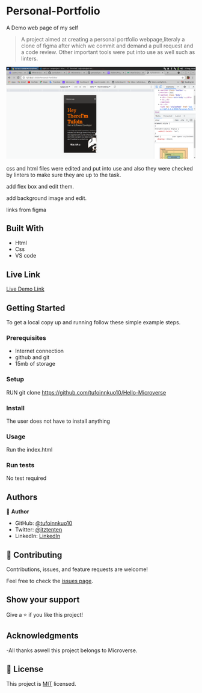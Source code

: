 # Personal-Portfolio
A Demo web page of  my self

> A project aimed at creating a personal portfolio webpage,literaly a clone of figma after which we commit and demand a pull request and a code review. Other important tools were put into use as well such as linters.


![screenshot](portfolio.png)

css and html files were edited and put into use and also they were checked by linters to make sure they are up to the task.

add flex box and edit them.

add background image and edit.

links from figma



## Built With

- Html
- Css
- VS code

## Live Link

[Live Demo Link](https://tufoinnkuo10.github.io/Hello-Microverse/)

## Getting Started

To get a local copy up and running follow these simple example steps.

### Prerequisites

- Internet connection
- github and git
- 15mb of storage


### Setup

RUN git clone https://github.com/tufoinnkuo10/Hello-Microverse

### Install

The user does not have to install anything

### Usage

Run the index.html

### Run tests 

No test required

## Authors

👤 **Author**

- GitHub: [@tufoinnkuo10](https://github.com/tufoinnkuo10)
- Twitter: [@itztenten](https://twitter.com/itztenten)
- LinkedIn: [LinkedIn](https://www.linkedin.com/in/tufoin-nkuo-3b272320b)

## 🤝 Contributing

Contributions, issues, and feature requests are welcome!

Feel free to check the [issues page](../../issues/).

## Show your support

Give a ⭐️ if you like this project!

## Acknowledgments

-All thanks aswell this project belongs to Microverse.

## 📝 License

This project is [MIT](./MIT.md) licensed.

